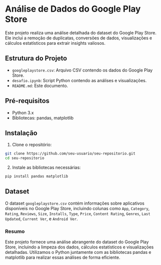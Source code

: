 # Análise de Dados do Google Play Store

Este projeto realiza uma análise detalhada do dataset do Google Play Store. Ele inclui a remoção de duplicatas, conversões de dados, visualizações e cálculos estatísticos para extrair insights valiosos.

## Estrutura do Projeto

- `googleplaystore.csv`: Arquivo CSV contendo os dados do Google Play Store.
- `desafio.ipynb`: Script Python contendo as análises e visualizações.
- `README.md`: Este documento.

## Pré-requisitos

- Python 3.x
- Bibliotecas: pandas, matplotlib

## Instalação

1. Clone o repositório:

```bash
git clone https://github.com/seu-usuario/seu-repositorio.git
cd seu-repositorio

```

2. Instale as bibliotecas necessárias:

```bash
pip install pandas matplotlib

```

## Dataset

O dataset `googleplaystore.csv` contém informações sobre aplicativos disponíveis no Google Play Store, incluindo colunas como `App`, `Category`, `Rating`, `Reviews`, `Size`, `Installs`, `Type`, `Price`, `Content Rating`, `Genres`, `Last Updated`, `Current Ver`, e `Android Ver`.

### Resumo

Este projeto fornece uma análise abrangente do dataset do Google Play Store, incluindo a limpeza dos dados, cálculos estatísticos e visualizações detalhadas. Utilizamos o Python juntamente com as bibliotecas pandas e matplotlib para realizar essas análises de forma eficiente.


